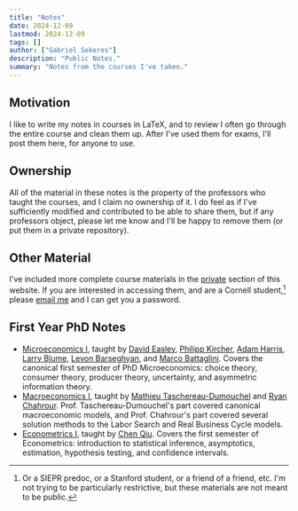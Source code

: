 ```yaml
---
title: "Notes" 
date: 2024-12-09
lastmod: 2024-12-09
tags: []
author: ["Gabriel Sekeres"]
description: "Public Notes." 
summary: "Notes from the courses I've taken." 
---
```


## Motivation

I like to write my notes in courses in LaTeX, and to review I often go through the entire course and clean them up. After I've used them for exams, I'll post them here, for anyone to use. 

## Ownership

All of the material in these notes is the property of the professors who taught the courses, and I claim no ownership of it. I do feel as if I've sufficiently modified and contributed to be able to share them, but if any professors object, please let me know and I'll be happy to remove them (or put them in a private repository).

## Other Material

I've included more complete course materials in the [private](/resources/private) section of this website. If you are interested in accessing them, and are a Cornell student,[^1] please [email me](mailto:gs754@cornell.edu) and I can get you a password.

[^1]: Or a SIEPR predoc, or a Stanford student, or a friend of a friend, etc. I'm not trying to be particularly restrictive, but these materials are not meant to be public.


## First Year PhD Notes

- [Microeconomics I](/resources/private/Notes_website/Fall_2024/econ_6090_notes.pdf), taught by [David Easley](https://easley.economics.cornell.edu/), [Philipp Kircher](https://philippkircher.com/), [Adam Harris](https://adamharris.phd/), [Larry Blume](https://sites.santafe.edu/~leb/), [Levon Barseghyan](https://barseghyan.economics.cornell.edu/), and [Marco Battaglini](https://www.mbattaglini.com/). Covers the canonical first semester of PhD Microeconomics: choice theory, consumer theory, producer theory, uncertainty, and asymmetric information theory.
- [Macroeconomics I](/resources/private/Notes_website/Fall_2024/econ_6130_notes.pdf), taught by [Mathieu Taschereau-Dumouchel](https://www.mathtd.info/) and [Ryan Chahrour](https://www.chahrour.net/). Prof. Taschereau-Dumouchel's part covered canonical macroeconomic models, and Prof. Chahrour's part covered several solution methods to the Labor Search and Real Business Cycle models.
- [Econometrics I](/resources/private/Notes_website/Fall_2024/econ_6190_notes.pdf), taught by [Chen Qiu](https://sites.google.com/view/chen-qiu). Covers the first semester of Econometrics: introduction to statistical inference, asymptotics, estimation, hypothesis testing, and confidence intervals.


